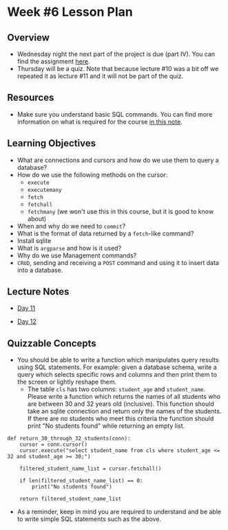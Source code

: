 # Week #6 Lesson Plan

## Overview

- Wednesday night the next part of the project is due (part IV). You can find the assignment [here](../project_assignments/part_4.md).
- Thursday will be a quiz. Note that because lecture \#10 was a bit off we repeated it as lecture \#11 and it will not be part of the quiz.

## Resources

- Make sure you understand basic SQL commands. You can find more information on what is required for the course [in this note](../docs/prequisites.md).

## Learning Objectives

- What are connections and cursors and how do we use them to query a database?
- How do we use the following methods on the cursor:
  - `execute`
  - `executemany`
  - `fetch`
  - `fetchall`
  - `fetchmany` (we won't use this in this course, but it is good to know about)
- When and why do we need to `commit`?
- What is the format of data returned by a `fetch`-like command?
- Install sqlite
- What is `argparse` and how is it used?
- Why do we use Management commands?
- `CRUD`, sending and receiving a `POST` command and using it to insert data into a database.

  
## Lecture Notes

- [Day 11](../class_notes/11_sqlite.md)

- [Day 12](../class_notes/12_mgmt_and_post.md)


## Quizzable Concepts

- You should be able to write a function which manipulates query results using SQL statements. For example: given a database schema, write a query which selects specific rows and columns and then print them to the screen or lightly reshape them.
  - The table `cls` has two columns: `student_age` and `student_name`. Please write a function which returns the names of all students who are between 30 and 32 years old (inclusive). This function should take an sqlite connection and return only the names of the students. If there are no students who meet this criteria the function should print "No students found" while returning an empty list.

```
def return_30_through_32_students(conn):
    cursor = conn.cursor()
    cursor.execute("select student_name from cls where student_age <= 32 and student_age >= 30;")
    
    filtered_student_name_list = cursor.fetchall()

    if len(filtered_student_name_list) == 0:
        print("No students found")
    
    return filtered_student_name_list
```

- As a reminder, keep in mind you are required to understand and be able to write simple SQL statements such as the above.